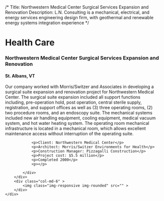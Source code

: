 /*
Title: Northwestern Medical Center Surgical Services Expansion and Renovation
Description: L.N. Consulting is a mechanical, electrical, and energy services engineering design firm, with geothermal and renewable energy systems integration experience
*/

# Health Care

<div>
	<div class="row">
		<div class="col-md-6" >
			<div class="well" >
				<h3>Northwestern Medical Center Surgical Services Expansion and Renovation</h3>
				<h4>St. Albans, VT</h4>
				<p>
   
   Our company worked with Morris/Switzer and Associates in developing a surgical suite expansion and renovation project for Northwestern Medical Center. The surgical suite expansion included all support functions including, pre-operation hold, post operation, central sterile supply, registration, and support offices as well as (3) three operating rooms, (2) two procedure rooms, and an endoscopy suite.  The mechanical systems included new air handling equipment, cooling equipment, medical vacuum system, and hot water heating system.  The operating room mechanical infrastructure is located in a mechanical room, which allows excellent maintenance access without interruption of the operating suite.
</p>
				
				<p>Client: Northwestern Medical Center</p>
				<p>Architect: Morris/Switzer Environments for Health</p>
				<p>Construction Manager: Pizzagalli Construction</p>
				<p>Project cost: $5.5 million</p>
				<p>Completed 2000</p>
				<p></p>
				
			</div>
		</div>
		<div class="col-md-6" >
			<img class="img-responsive img-rounded" src="" >
		</div>
	</div>
</div>
